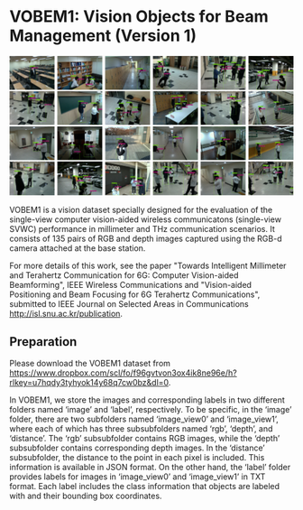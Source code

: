 # VOBEM1: Vision Objects for Beam Management (Version 1)

![](VOBEM1.jpg)

VOBEM1 is a vision dataset specially designed for the evaluation of the single-view computer vision-aided wireless communicatons (single-view SVWC) performance in millimeter and THz communication scenarios.
It consists of 135 pairs of RGB and depth images captured using the RGB-d camera attached at the base station.

For more details of this work, see the paper "Towards Intelligent Millimeter and Terahertz Communication for 6G: Computer Vision-aided Beamforming", IEEE Wireless Communications and "Vision-aided Positioning and Beam Focusing for 6G Terahertz Communications", submitted to IEEE Journal on Selected Areas in Communications http://isl.snu.ac.kr/publication.

## Preparation
Please download the VOBEM1 dataset from https://www.dropbox.com/scl/fo/f96gvtvon3ox4ik8ne96e/h?rlkey=u7hqdy3tyhyok14y68q7cw0bz&dl=0.

In VOBEM1, we store the images and corresponding labels in two different folders named ‘image’ and ‘label’, respectively. To be specific, in the ‘image’ folder, there are two subfolders named ‘image_view0’ and ‘image_view1’, where each of which has three subsubfolders named ‘rgb’, ‘depth’, and ‘distance’. The ‘rgb’ subsubfolder contains RGB images, while the ‘depth’ subsubfolder contains corresponding depth images. In the ‘distance’ subsubfolder, the distance to the point in each pixel is included. This information is available in JSON format. On the other hand, the ‘label’ folder provides labels for images in ‘image_view0’ and ‘image_view1’ in TXT format. Each label includes the class information that objects are labeled with and their bounding box coordinates.

